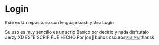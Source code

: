 # Login
Este es Un repositorio con lenguaje bash y Uso Login 


Su uso es muy sencillo es un scrip Basico por decirlo y nada disfrutalo Jerzy XD
ESTE SCRIP FUE HECHO.Por jon🦉 
búhos oscuros🇵🇲🇵🇲thansk

